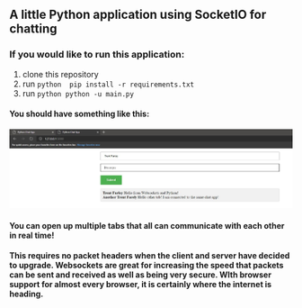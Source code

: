 ## A little Python application using SocketIO for chatting


### If you would like to run this application: 
1. clone this repository
2. run ```python 
pip install -r requirements.txt ```
3. run ```python
python -u main.py ```

#### You should have something like this: 

![Photo of chat app working](./Websocket_demo.jpg)

#### You can open up multiple tabs that all can communicate with each other in real time!
#### This requires no packet headers when the client and server have decided to upgrade. Websockets are great for increasing the speed that packets can be sent and received as well as being very secure. WIth browser support for almost every browser, it is certainly where the internet is heading. 